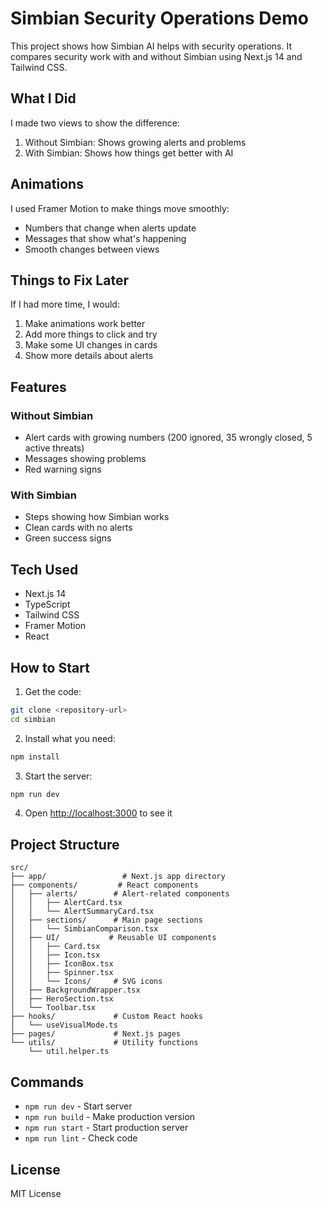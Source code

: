 # Simbian Security Operations Demo

This project shows how Simbian AI helps with security operations. It compares security work with and without Simbian using Next.js 14 and Tailwind CSS.

## What I Did

I made two views to show the difference:

1. Without Simbian: Shows growing alerts and problems
2. With Simbian: Shows how things get better with AI

## Animations

I used Framer Motion to make things move smoothly:

- Numbers that change when alerts update
- Messages that show what's happening
- Smooth changes between views

## Things to Fix Later

If I had more time, I would:

1. Make animations work better
2. Add more things to click and try
3. Make some UI changes in cards
4. Show more details about alerts

## Features

### Without Simbian

- Alert cards with growing numbers (200 ignored, 35 wrongly closed, 5 active threats)
- Messages showing problems
- Red warning signs

### With Simbian

- Steps showing how Simbian works
- Clean cards with no alerts
- Green success signs

## Tech Used

- Next.js 14
- TypeScript
- Tailwind CSS
- Framer Motion
- React

## How to Start

1. Get the code:

```bash
git clone <repository-url>
cd simbian
```

2. Install what you need:

```bash
npm install
```

3. Start the server:

```bash
npm run dev
```

4. Open [http://localhost:3000](http://localhost:3000) to see it

## Project Structure

```
src/
├── app/                 # Next.js app directory
├── components/         # React components
│   ├── alerts/        # Alert-related components
│   │   ├── AlertCard.tsx
│   │   └── AlertSummaryCard.tsx
│   ├── sections/      # Main page sections
│   │   └── SimbianComparison.tsx
│   ├── UI/           # Reusable UI components
│   │   ├── Card.tsx
│   │   ├── Icon.tsx
│   │   ├── IconBox.tsx
│   │   ├── Spinner.tsx
│   │   └── Icons/     # SVG icons
│   ├── BackgroundWrapper.tsx
│   ├── HeroSection.tsx
│   └── Toolbar.tsx
├── hooks/             # Custom React hooks
│   └── useVisualMode.ts
├── pages/             # Next.js pages
└── utils/             # Utility functions
    └── util.helper.ts
```

## Commands

- `npm run dev` - Start server
- `npm run build` - Make production version
- `npm run start` - Start production server
- `npm run lint` - Check code

## License

MIT License

